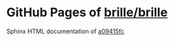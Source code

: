 GitHub Pages of [brille/brille](https://github.com/brille/brille.git)
======================================
Sphinx HTML documentation of [a09415fc](https://github.com/brille/brille/tree/a09415fcbfe0c9d87bd98e874910a1e6d03a9d70)
